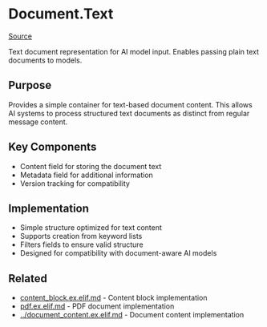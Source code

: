 # Document.Text
[Source](/github/ai/genai_all/genai_core/lib/vnext_genai/nodes/message/content/document/text.ex)

Text document representation for AI model input. Enables passing plain text documents to models.

## Purpose
Provides a simple container for text-based document content. This allows AI systems to process structured text documents as distinct from regular message content.

## Key Components
- Content field for storing the document text
- Metadata field for additional information
- Version tracking for compatibility

## Implementation
- Simple structure optimized for text content
- Supports creation from keyword lists
- Filters fields to ensure valid structure
- Designed for compatibility with document-aware AI models

## Related
- [content_block.ex.elif.md](content_block.ex.elif.md) - Content block implementation
- [pdf.ex.elif.md](pdf.ex.elif.md) - PDF document implementation
- [../document_content.ex.elif.md](../document_content.ex.elif.md) - Document content implementation